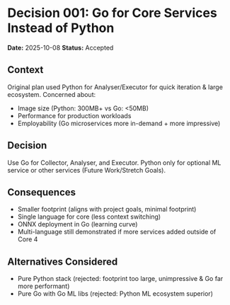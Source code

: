 # Decision 001: Go for Core Services Instead of Python

**Date:** 2025-10-08
**Status:** Accepted

## Context
Original plan used Python for Analyser/Executor for quick iteration & large ecosystem. Concerned about:
- Image size (Python: 300MB+ vs Go: <50MB)
- Performance for production workloads
- Employability (Go microservices more in-demand + more impressive)

## Decision
Use Go for Collector, Analyser, and Executor. Python only for optional ML service or other services (Future Work/Stretch Goals).

## Consequences
- Smaller footprint (aligns with project goals, minimal footprint)
- Single language for core (less context switching)
- ONNX deployment in Go (learning curve)
- Multi-language still demonstrated if more services added outside of Core 4

## Alternatives Considered
- Pure Python stack (rejected: footprint too large, unimpressive & Go far more performant)
- Pure Go with Go ML libs (rejected: Python ML ecosystem superior)